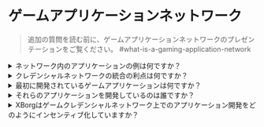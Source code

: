 # ゲームアプリケーションネットワーク

> 追加の質問を読む前に、ゲームアプリケーションネットワークのプレゼンテーションをご覧ください。 #what-is-a-gaming-application-network

<details>

<summary>ネットワーク内のアプリケーションの例は何ですか？</summary>

* **Soulbound launchpad**: ゲーマーをデジタルアイデンティティに基づいてゲームに接続し、対応するジャンルが好きなゲーマーに対してユニークな投資機会を提供する。&#x20;
* **Player engagement app (xborg.gg)**: 任意のゲームやコミュニティに接続されたユニークなアバターの上に配置されたエンゲージメントレイヤー。これはゲームやゲームコミュニティの獲得ツールとして優れている。&#x20;
* **ゲーム内統合**: ゲーム内の認証レイヤーを統合し、ジャンルのエキスパートに対してユニークなゲームモードと特典を提供する。
* **コミュニケーションプロトコル**: ブランドがクレデンシャルに基づいてプレイヤーと接続できるようにする。プレイヤーは通信料金を設定できる。&#x20;
* **評判に基づく資産貸出**: 信用担保ではなく、クレデンシャルと評判に基づいて資産を貸し出す。
* **マッチメイキング**: ゲーマーの全履歴に基づいた効率的なゲーム内マッチメイキングを可能にする。&#x20;
* **分散型ゲーミングコミュニティ**: 分散型ゲーミングコミュニティの作成を可能にするアプリ。
* **eスポーツプレイヤースカウト**: eスポーツチームや分散型ゲーミングコミュニティによるeスポーツプレイヤーのスカウトを可能にするアプリ。&#x20;
* **トーナメントプラットフォーム**: 特定のプレイヤーのパフォーマンスに基づいてゲートされた、より効率的なトーナメントプラットフォーム。&#x20;
* **ゲームデータアプリ**: クレデンシャルに基づいてプレイヤーをマッチングするデートアプリ。

</details>

<details>

<summary>クレデンシャルネットワークの統合の利点は何ですか？</summary>

開発者がクレデンシャルネットワークを利用することで、ネットワークへのプレイヤーのオンボーディングプロセスがシームレスかつ効率的になり、プレイヤーにとって優れたユーザーエクスペリエンスが提供されます。クレデンシャルネットワークが提供する利点は広範であり、それを統合した任意のゲームアプリケーションは、ユーザーベースに対して比類のない体験を提供することができます。

</details>

<details>

<summary>最初に開発されているゲームアプリケーションは何ですか？</summary>

Soulbound launchpadとプレイヤーエンゲージメントアプリです。&#x20;

</details>

<details>

<summary>それらのアプリケーションを開発しているのは誰ですか？</summary>

XBorg Labsがこれらのアプリケーションの主要な開発者です。ただし、分散化後は、これらのアプリケーションの開発を他の開発者にも開放する予定です。&#x20;

</details>

<details>

<summary>XBorgはゲームクレデンシャルネットワーク上でのアプリケーション開発をどのようにインセンティブ化していますか？</summary>

助成金プログラムにより、アプリケーションの開発をインセンティブ化します。&#x20;

</details>
